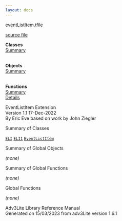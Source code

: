 ```yaml
---
layout: docs
---
```

<span class="title">eventListItem.t</span><span class="type">file</span>

[source file](../source/eventListItem.t.html)

**Classes**  
[Summary](#_ClassSummary_)  
 

**Objects**  
[Summary](#_ObjectSummary_)  
 

**Functions**  
[Summary](#_FunctionSummary_)  
[Details](#_Functions_)



EventListItem Extension  
Version 1.1 17-Dec-2022  
By Eric Eve based on work by John Ziegler



<span id="_ClassSummary_"></span>



<span class="hdln">Summary of Classes</span>  



[`ELI`](../object/ELI.html) [`ELI1`](../object/ELI1.html) [`EventListItem`](../object/EventListItem.html)
<span id="_ObjectSummary_"></span>



<span class="hdln">Summary of Global Objects</span>  



*(none)* <span id="FunctionSummary_"></span>



<span class="hdln">Summary of Global Functions</span>  



*(none)* <span id="_Functions_"></span>



<span class="hdln">Global Functions</span>  



*(none)*



Adv3Lite Library Reference Manual  
Generated on 15/03/2023 from adv3Lite version 1.6.1


